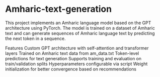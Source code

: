 # Amharic-text-generation
This project implements an Amharic language model based on the GPT architecture using PyTorch. The model is trained on a dataset of Amharic text and can generate sequences of Amharic language text by predicting the next token in a sequence.

Features
Custom GPT architecture with self-attention and transformer layers
Trained on Amharic text data from am_data.txt
Token-level predictions for text generation
Supports training and evaluation on train/validation splits
Hyperparameters configurable via script
Weight initialization for better convergence based on recommendations
